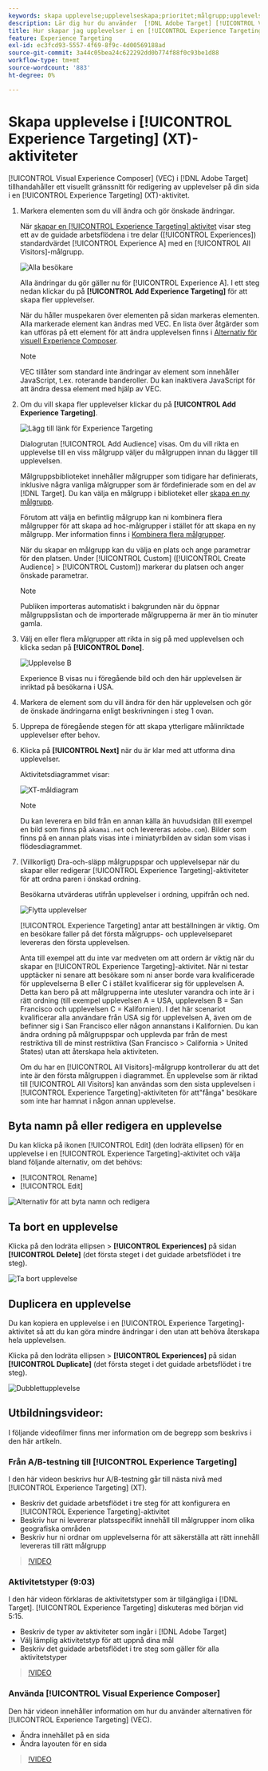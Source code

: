```yaml
---
keywords: skapa upplevelse;upplevelseskapa;prioritet;målgrupp;upplevelse;kompositör för visuell upplevelse
description: Lär dig hur du använder  [!DNL Adobe Target] [!UICONTROL Visual Experience Composer] (VEC) för att skapa och redigera upplevelser på din sida i en [!UICONTROL Experience Targeting] (XT)-aktivitet.
title: Hur skapar jag upplevelser i en [!UICONTROL Experience Targeting]-aktivitet?
feature: Experience Targeting
exl-id: ec3fcd93-5557-4f69-8f9c-4d00569188ad
source-git-commit: 3a44c05bea24c622292dd0b774f88f0c93be1d88
workflow-type: tm+mt
source-wordcount: '883'
ht-degree: 0%

---
```


# Skapa upplevelse i [!UICONTROL Experience Targeting] (XT)-aktiviteter

[!UICONTROL Visual Experience Composer] (VEC) i [!DNL Adobe Target] tillhandahåller ett visuellt gränssnitt för redigering av upplevelser på din sida i en [!UICONTROL Experience Targeting] (XT)-aktivitet.

1. Markera elementen som du vill ändra och gör önskade ändringar.

   När [skapar en [!UICONTROL Experience Targeting] aktivitet](/help/main/c-activities/t-experience-target/t-xt-create/xt-create.md) visar steg ett av de guidade arbetsflödena i tre delar ([!UICONTROL Experiences]) standardvärdet [!UICONTROL Experience A] med en [!UICONTROL All Visitors]-målgrupp.

   ![Alla besökare](/help/main/c-activities/t-experience-target/t-xt-create/assets/all-visitors.png)

   Alla ändringar du gör gäller nu för [!UICONTROL Experience A]. I ett steg nedan klickar du på **[!UICONTROL Add Experience Targeting]** för att skapa fler upplevelser.

   När du håller muspekaren över elementen på sidan markeras elementen. Alla markerade element kan ändras med VEC. En lista över åtgärder som kan utföras på ett element för att ändra upplevelsen finns i [Alternativ för visuell Experience Composer](/help/main/c-experiences/c-visual-experience-composer/viztarget-options.md).

   >[!NOTE]
   >
   >VEC tillåter som standard inte ändringar av element som innehåller JavaScript, t.ex. roterande banderoller. Du kan inaktivera JavaScript för att ändra dessa element med hjälp av VEC.

1. Om du vill skapa fler upplevelser klickar du på **[!UICONTROL Add Experience Targeting]**.

   ![Lägg till länk för Experience Targeting](/help/main/c-activities/t-experience-target/t-xt-create/assets/add-experience-targeting.png)

   Dialogrutan [!UICONTROL Add Audience] visas. Om du vill rikta en upplevelse till en viss målgrupp väljer du målgruppen innan du lägger till upplevelsen.

   Målgruppsbiblioteket innehåller målgrupper som tidigare har definierats, inklusive några vanliga målgrupper som är fördefinierade som en del av [!DNL Target]. Du kan välja en målgrupp i biblioteket eller [skapa en ny målgrupp](/help/main/c-target/c-audiences/audiences.md#concept_65BE870D290E412D8BBF557EEA67C271).

   Förutom att välja en befintlig målgrupp kan ni kombinera flera målgrupper för att skapa ad hoc-målgrupper i stället för att skapa en ny målgrupp. Mer information finns i [Kombinera flera målgrupper](/help/main/c-target/combining-multiple-audiences.md#concept_A7386F1EA4394BD2AB72399C225981E5).

   När du skapar en målgrupp kan du välja en plats och ange parametrar för den platsen. Under [!UICONTROL Custom] ([!UICONTROL Create Audience] > [!UICONTROL Custom]) markerar du platsen och anger önskade parametrar.

   >[!NOTE]
   >
   >Publiken importeras automatiskt i bakgrunden när du öppnar målgruppslistan och de importerade målgrupperna är mer än tio minuter gamla.

1. Välj en eller flera målgrupper att rikta in sig på med upplevelsen och klicka sedan på **[!UICONTROL Done]**.

   ![Upplevelse B](/help/main/c-activities/t-experience-target/t-xt-create/assets/experience-b.png)

   Experience B visas nu i föregående bild och den här upplevelsen är inriktad på besökarna i USA.

1. Markera de element som du vill ändra för den här upplevelsen och gör de önskade ändringarna enligt beskrivningen i steg 1 ovan.

1. Upprepa de föregående stegen för att skapa ytterligare målinriktade upplevelser efter behov.

1. Klicka på **[!UICONTROL Next]** när du är klar med att utforma dina upplevelser.

   Aktivitetsdiagrammet visar:

   ![XT-måldiagram](/help/main/c-activities/t-experience-target/t-xt-create/assets/xt_diagram-new.png)

   >[!NOTE]
   >
   >Du kan leverera en bild från en annan källa än huvudsidan (till exempel en bild som finns på `akamai.net` och levereras `adobe.com`). Bilder som finns på en annan plats visas inte i miniatyrbilden av sidan som visas i flödesdiagrammet.

1. (Villkorligt) Dra-och-släpp målgruppspar och upplevelsepar när du skapar eller redigerar [!UICONTROL Experience Targeting]-aktiviteter för att ordna paren i önskad ordning.

   Besökarna utvärderas utifrån upplevelser i ordning, uppifrån och ned.

   ![Flytta upplevelser](/help/main/c-activities/t-experience-target/t-xt-create/assets/move_experiences-new.png)

   [!UICONTROL Experience Targeting] antar att beställningen är viktig. Om en besökare faller på det första målgrupps- och upplevelseparet levereras den första upplevelsen.

   Anta till exempel att du inte var medveten om att ordern är viktig när du skapar en [!UICONTROL Experience Targeting]-aktivitet. När ni testar upptäcker ni senare att besökare som ni anser borde vara kvalificerade för upplevelserna B eller C i stället kvalificerar sig för upplevelsen A. Detta kan bero på att målgrupperna inte utesluter varandra och inte är i rätt ordning (till exempel upplevelsen A = USA, upplevelsen B = San Francisco och upplevelsen C = Kalifornien). I det här scenariot kvalificerar alla användare från USA sig för upplevelsen A, även om de befinner sig i San Francisco eller någon annanstans i Kalifornien. Du kan ändra ordning på målgruppspar och upplevda par från de mest restriktiva till de minst restriktiva (San Francisco > California > United States) utan att återskapa hela aktiviteten.

   Om du har en [!UICONTROL All Visitors]-målgrupp kontrollerar du att det inte är den första målgruppen i diagrammet. En upplevelse som är riktad till [!UICONTROL All Visitors] kan användas som den sista upplevelsen i [!UICONTROL Experience Targeting]-aktiviteten för att&quot;fånga&quot; besökare som inte har hamnat i någon annan upplevelse.

## Byta namn på eller redigera en upplevelse

Du kan klicka på ikonen [!UICONTROL Edit] (den lodräta ellipsen) för en upplevelse i en [!UICONTROL Experience Targeting]-aktivitet och välja bland följande alternativ, om det behövs:

* [!UICONTROL Rename]
* [!UICONTROL Edit]

![Alternativ för att byta namn och redigera](/help/main/c-activities/t-experience-target/t-xt-create/assets/experience_edit-new.png)

## Ta bort en upplevelse

Klicka på den lodräta ellipsen > **[!UICONTROL Experiences]** på sidan **[!UICONTROL Delete]** (det första steget i det guidade arbetsflödet i tre steg).

![Ta bort upplevelse](/help/main/c-activities/t-experience-target/t-xt-create/assets/delete-experience.png)

## Duplicera en upplevelse

Du kan kopiera en upplevelse i en [!UICONTROL Experience Targeting]-aktivitet så att du kan göra mindre ändringar i den utan att behöva återskapa hela upplevelsen.

Klicka på den lodräta ellipsen > **[!UICONTROL Experiences]** på sidan **[!UICONTROL Duplicate]** (det första steget i det guidade arbetsflödet i tre steg).

![Dubblettupplevelse](/help/main/c-activities/t-experience-target/t-xt-create/assets/duplicate_experience-new.png)

## Utbildningsvideor:

I följande videofilmer finns mer information om de begrepp som beskrivs i den här artikeln.

### Från A/B-testning till [!UICONTROL Experience Targeting]

I den här videon beskrivs hur A/B-testning går till nästa nivå med [!UICONTROL Experience Targeting] (XT).

* Beskriv det guidade arbetsflödet i tre steg för att konfigurera en [!UICONTROL Experience Targeting]-aktivitet
* Beskriv hur ni levererar platsspecifikt innehåll till målgrupper inom olika geografiska områden
* Beskriv hur ni ordnar om upplevelserna för att säkerställa att rätt innehåll levereras till rätt målgrupp

>[!VIDEO](https://video.tv.adobe.com/v/22418/)

### Aktivitetstyper (9:03)

I den här videon förklaras de aktivitetstyper som är tillgängliga i [!DNL Target]. [!UICONTROL Experience Targeting] diskuteras med början vid 5:15.

* Beskriv de typer av aktiviteter som ingår i [!DNL Adobe Target]
* Välj lämplig aktivitetstyp för att uppnå dina mål
* Beskriv det guidade arbetsflödet i tre steg som gäller för alla aktivitetstyper

>[!VIDEO](https://video.tv.adobe.com/v/17386)

### Använda [!UICONTROL Visual Experience Composer]

Den här videon innehåller information om hur du använder alternativen för [!UICONTROL Experience Targeting] (VEC).

* Ändra innehållet på en sida
* Ändra layouten för en sida

>[!VIDEO](https://video.tv.adobe.com/v/17399)
